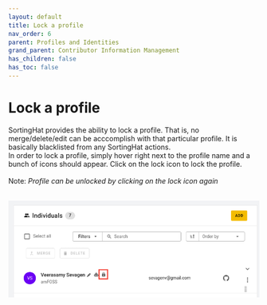 ```yaml
---
layout: default
title: Lock a profile
nav_order: 6
parent: Profiles and Identities
grand_parent: Contributor Information Management
has_children: false
has_toc: false
---
```


# Lock a profile

SortingHat provides the ability to lock a profile. That is, no merge/delete/edit can be acccomplish with that particular profile. It is basically blacklisted from any SortingHat actions. <br>
In order to lock a profile, simply hover right next to the profile name and a bunch of icons should appear. Click on the lock icon to lock the profile.<br><br>
Note: _Profile can be unlocked by clicking on the lock icon again_<br><br>

![lock-profile](./assets/lock-profile.png)<br><br>
